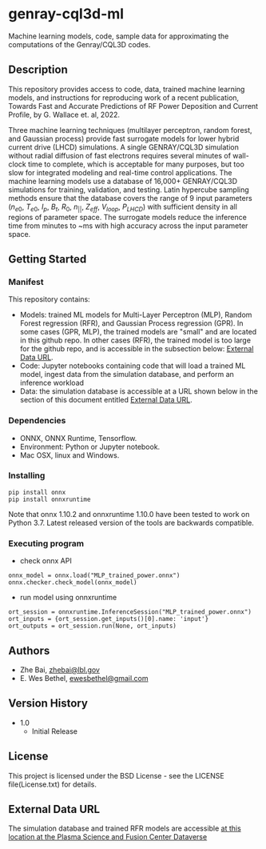 # genray-cql3d-ml
Machine learning models, code, sample data for approximating the computations of the Genray/CQL3D codes.

## Description

This repository provides access to code, data, trained machine learning models, and instructions for reproducing work of a recent publication, Towards Fast and Accurate Predictions of RF Power Deposition and Current Profile, by G. Wallace et. al, 2022.

Three machine learning techniques (multilayer perceptron, random forest, and Gaussian process) provide fast surrogate models for lower hybrid current drive (LHCD) simulations.  A single GENRAY/CQL3D simulation without radial diffusion of fast electrons requires several minutes of wall-clock time to complete, which is acceptable for many purposes, but too slow for integrated modeling and real-time control applications.  The machine learning models use a database of 16,000+ GENRAY/CQL3D simulations for training, validation, and testing.  Latin hypercube sampling methods ensure that the database covers the range of 9 input parameters ($n_{e0}$, $T_{e0}$, $I_p$, $B_t$, $R_0$, $n_{||}$, $Z_{eff}$, $V_{loop}$, $P_{LHCD}$) with sufficient density in all regions of parameter space.  The surrogate models reduce the inference time from minutes to ~ms with high accuracy across the input parameter space.

## Getting Started

### Manifest

This repository contains:
* Models: trained ML models for Multi-Layer Perceptron (MLP),  Random Forest regression (RFR), and Gaussian Process regression (GPR). In some cases (GPR, MLP), the trained models are "small" and are located in this github repo. In other cases (RFR), the trained model is too large for the github repo, and is accessible in the subsection below: [External Data URL](#external-data-url).
* Code: Jupyter notebooks containing code that will load a trained ML model, ingest data from the simulation database, and perform an inference workload
* Data: the simulation database is accessible at a URL shown below in the section of this document entitled [External Data URL](#external-data-url).
 


### Dependencies

* ONNX, ONNX Runtime, Tensorflow.
* Environment: Python or Jupyter notebook.
* Mac OSX, linux and Windows.

### Installing

```
pip install onnx
pip install onnxruntime
```
Note that onnx 1.10.2 and onnxruntime 1.10.0 have been tested to work on Python 3.7. Latest released version of the tools are backwards compatible.

### Executing program

* check onnx API
```
onnx_model = onnx.load("MLP_trained_power.onnx")
onnx.checker.check_model(onnx_model)
```
* run model using onnxruntime
```
ort_session = onnxruntime.InferenceSession("MLP_trained_power.onnx")
ort_inputs = {ort_session.get_inputs()[0].name: 'input'} 
ort_outputs = ort_session.run(None, ort_inputs)
```

## Authors

* Zhe Bai, zhebai@lbl.gov
* E. Wes Bethel, ewesbethel@gmail.com

## Version History

* 1.0
    * Initial Release

## License

This project is licensed under the BSD License - see the LICENSE file(License.txt) for details.

## External Data URL 

The simulation database and trained RFR models are accessible [at this location at the Plasma Science and Fusion Center Dataverse](https://doi.org/10.7910/DVN/5YY6PE)

